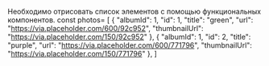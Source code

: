 Необходимо отрисовать список элементов с
помощью функциональных компонентов.
const photos= [
{
"albumId": 1,
"id": 1,
"title": "green",
"url": "https://via.placeholder.com/600/92c952",
"thumbnailUrl": "https://via.placeholder.com/150/92c952"
},
{
"albumId": 1,
"id": 2,
"title": "purple",
"url": "https://via.placeholder.com/600/771796",
"thumbnailUrl": "https://via.placeholder.com/150/771796"
},
]
